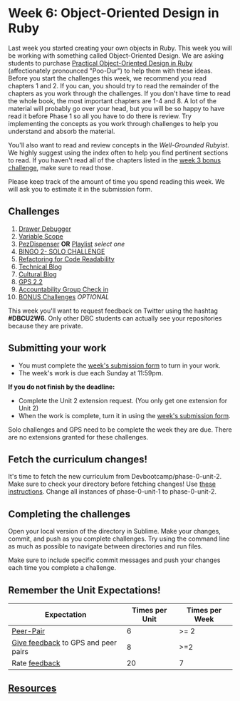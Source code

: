 # Week 6: Object-Oriented Design in Ruby

<!-- Week 6 challenges will be published at least by the Friday before the week starts. -->

Last week you started creating your own objects in Ruby. This week you will be working with something called Object-Oriented Design. We are asking students to purchase [Practical Object-Oriented Design in Ruby](http://www.poodr.com/) (affectionately pronounced "Poo-Dur") to help them with these ideas. Before you start the challenges this week, we recommend you read chapters 1 and 2. If you can, you should try to read the remainder of the chapters as you work through the challenges. If you don't have time to read the whole book, the most important chapters are 1-4 and 8. A lot of the material will probably go over your head, but you will be so happy to have read it before Phase 1 so all you have to do there is review. Try implementing the concepts as you work through challenges to help you understand and absorb the material.

You'll also want to read and review concepts in the *Well-Grounded Rubyist*. We highly suggest using the index often to help you find pertinent sections to read. If you haven't read all of the chapters listed in the [week 3 bonus challenge](https://github.com/Devbootcamp/phase-0-unit-1/blob/master/week-3/11-BONUS-challenges/Well-Grounded-Rubyist.md), make sure to read those.

Please keep track of the amount of time you spend reading this week. We will ask you to estimate it in the submission form.

## Challenges

1. [Drawer Debugger](1-drawer-debugger)
2. [Variable Scope](2-variable-scope)
3. [PezDispenser](3-PezDispenser) **OR** [Playlist](3-playlist) *select one*
4. [BINGO 2- SOLO CHALLENGE](4-bingo-2-solo-challenge)
5. [Refactoring for Code Readability](5-refactoring)
6. [Technical Blog](6-technical-blog.md)
7. [Cultural Blog](7-cultural-blog.md)
8. [GPS 2.2](8-gps2-2)<br>
9. [Accountability Group Check in](9-accountability-group.md)
10. [BONUS Challenges](10-BONUS-challenges) *OPTIONAL*

This week you'll want to request feedback on Twitter using the hashtag **#DBCU2W6.** Only other DBC students can actually see your repositories because they are private.

## Submitting your work
- You must complete the [week's submission form](http://apply.devbootcamp.com) to turn in your work.
- The week's work is due each Sunday at 11:59pm.

**If you do not finish by the deadline:**
- Complete the Unit 2 extension request. (You only get one extension for Unit 2)
- When the work is complete, turn it in using the [week's submission form](http://apply.devbootcamp.com).

Solo challenges and GPS need to be complete the week they are due. There are no extensions granted for these challenges.

## Fetch the curriculum changes!

It's time to fetch the new curriculum from Devbootcamp/phase-0-unit-2. Make sure to check your directory before fetching changes! Use [these instructions](https://github.com/Devbootcamp/phase-0-handbook/blob/master/fetching-changes.md). Change all instances of phase-0-unit-1 to phase-0-unit-2.

## Completing the challenges

Open your local version of the directory in Sublime. Make your changes, commit, and push as you complete challenges. Try using the command line as much as possible to navigate between directories and run files.

Make sure to include specific commit messages and push your changes each time you complete a challenge.

## Remember the Unit Expectations!

Expectation | Times per Unit | Times per Week
------------|----------|---------
[Peer-Pair](https://github.com/Devbootcamp/phase-0-handbook/blob/master/peer-pairing-sessions.md) | 6 | >= 2
[Give feedback](https://socrates.devbootcamp.com/feedback/new) to GPS and peer pairs | 8 | >=2
Rate [feedback](https://socrates.devbootcamp.com/feedback) | 20 | 7

## [Resources](https://github.com/Devbootcamp/phase-0-handbook/blob/master/resources.md)

